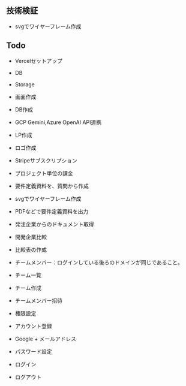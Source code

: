 
## 技術検証
- svgでワイヤーフレーム作成


## Todo
- Vercelセットアップ
 - DB
 - Storage
- 画面作成
- DB作成
- GCP Gemini,Azure OpenAI API連携
- LP作成
- ロゴ作成

- Stripeサブスクリプション
 - プロジェクト単位の課金
- 要件定義資料を、質問から作成
- svgでワイヤーフレーム作成
- PDFなどで要件定義資料を出力
- 発注企業からのドキュメント取得
- 開発企業比較
 - 比較表の作成
- チームメンバー：ログインしている後ろのドメインが同じであること。
 - チーム一覧
 - チーム作成
 - チームメンバー招待
 - 権限設定
- アカウント登録
 - Google + メールアドレス
 - パスワード設定
- ログイン
- ログアウト
